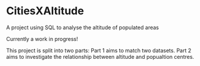 # CitiesXAltitude
A project using SQL to analyse the altitude of populated areas

Currently a work in progress!

This project is split into two parts: Part 1 aims to match two datasets. Part 2 aims to investigate the relationship between altitude and popualtion centres.
